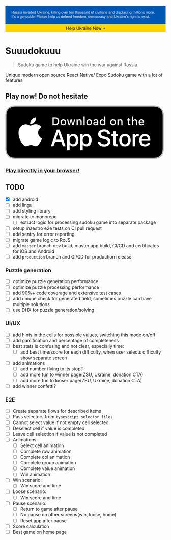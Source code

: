[![Stand With Ukraine](https://raw.githubusercontent.com/vshymanskyy/StandWithUkraine/main/banner2-direct.svg)](https://stand-with-ukraine.pp.ua)

# Suuudokuuu

> Sudoku game to help Ukraine win the war against Russia.

Unique modern open source React Native/ Expo Sudoku game with a lot of features

## Play now! Do not hesitate

[![Download on the App Store](./assets/appstore-badge.png)](https://apps.apple.com/ua/app/suuudokuuu/id6449440933)

### [Play directly in your browser!](https://www.suuudokuuu.com/)

## TODO

- [x] add android
- [ ] add lingui
- [ ] add styling library
- [ ] migrate to monorepo
    - [ ] extract logic for processing sudoku game into separate package
- [ ] setup maestro e2e tests on CI pull request
- [ ] add sentry for error reporting
- [ ] migrate game logic to RxJS
- [ ] add `master` branch dev build, master app build, CI/CD and certificates for iOS and Android
- [ ] add `production` branch and CI/CD for production release

### Puzzle generation

- [ ] optimize puzzle generation performance
- [ ] optimize puzzle processing performance
- [ ] add 90%+ code coverage and extensive test cases
- [ ] add unique check for generated field, sometimes puzzle can have multiple solutions
- [ ] use DHX for puzzle generation/solving

### UI/UX

- [ ] add hints in the cells for possible values, switching this mode on/off
- [ ] add gamification and percentage of completeness
- [ ] best stats is confusing and not clear, especially time:
    - [ ] add best time/score for each difficulty, when user selects difficulty show separate screen
- [ ] add animations
    - [ ] add number flying to its stop?
    - [ ] add more fun to winner page(ZSU, Ukraine, donation CTA)
    - [ ] add more fun to looser page(ZSU, Ukraine, donation CTA)
- [ ] add winner confetti?

### E2E

- [ ] Create separate flows for described items
- [ ] Pass selectors from `typescript selector files`
- [ ] Cannot select value if not empty cell selected
- [ ] Deselect cell if value is completed
- [ ] Leave cell selection if value is not completed
- [ ] Animations:
    - [ ] Select cell animation
    - [ ] Complete row animation
    - [ ] Complete col animation
    - [ ] Complete group animation
    - [ ] Complete value animation
    - [ ] Win animation
- [ ] Win scenario:
    - [ ] Win score and time
- [ ] Loose scenario:
    - [ ] Win score and time
- [ ] Pause scenario:
    - [ ] Return to game after pause
    - [ ] No pause on other screens(win, loose, home)
    - [ ] Reset app after pause
- [ ] Score calculation
- [ ] Best game on home page
